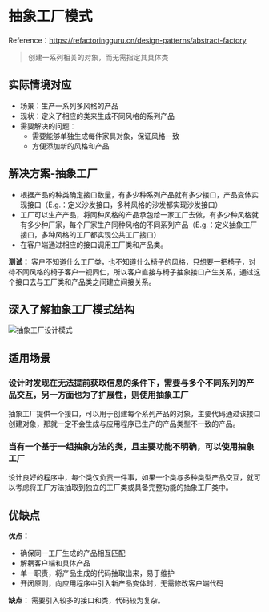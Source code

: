 # 抽象工厂模式

Reference：https://refactoringguru.cn/design-patterns/abstract-factory

> 创建一系列相关的对象，而无需指定其具体类

## 实际情境对应

- 场景：生产一系列多风格的产品
- 现状：定义了相应的类来生成不同风格的系列产品
- 需要解决的问题：
  - 需要能够单独生成每件家具对象，保证风格一致
  - 方便添加新的风格和产品

## 解决方案-抽象工厂

- 根据产品的种类确定接口数量，有多少种系列产品就有多少接口，产品变体实现接口（E.g.：定义沙发接口，多种风格的沙发都实现沙发接口）
- 工厂可以生产产品，将同种风格的产品承包给一家工厂去做，有多少种风格就有多少种厂家，每个厂家生产同种风格的不同系列产品（E.g.：定义抽象工厂接口，多种风格的工厂都实现公共工厂接口）
- 在客户端通过相应的接口调用工厂类和产品类。

**测试：** 客户不知道什么工厂类，也不知道什么椅子的风格，只想要一把椅子，对待不同风格的椅子客户一视同仁，所以客户直接与椅子抽象接口产生关系，通过这个接口去与工厂类和产品类之间建立间接关系。

## 深入了解抽象工厂模式结构

![抽象工厂设计模式](https://refactoringguru.cn/images/patterns/diagrams/abstract-factory/structure.png?id=30a2415c54a4b9bab844)

## 适用场景

### 设计时发现在无法提前获取信息的条件下，需要与多个不同系列的产品交互，另一方面也为了扩展性，则使用抽象工厂

抽象工厂提供一个接口，可以用于创建每个系列产品的对象，主要代码通过该接口创建对象，那就一定不会生成与应用程序已生产的产品类型不一致的产品。

### 当有一个基于一组抽象方法的类，且主要功能不明确，可以使用抽象工厂

设计良好的程序中，每个类仅负责一件事，如果一个类与多种类型产品交互，就可以考虑将工厂方法抽取到独立的工厂类或具备完整功能的抽象工厂类中。

## 优缺点

**优点：**

- 确保同一工厂生成的产品相互匹配
- 解耦客户端和具体产品
- 单一职责，将产品生成的代码抽取出来，易于维护
- 开闭原则，向应用程序中引入新产品变体时，无需修改客户端代码

**缺点：** 需要引入较多的接口和类，代码较为复杂。